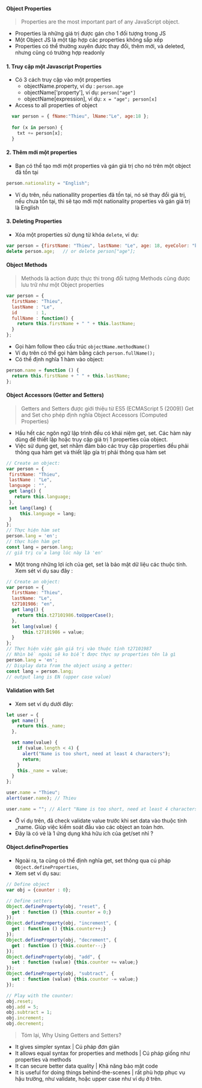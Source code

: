 #### Object Properties
  > Properties are the most important part of any JavaScript object.
 - Properties là những giá trị được gán cho 1 đối tượng trong JS
 - Một Object JS là một tập hợp các properties không sắp xếp
 - Properties có thể thường xuyên được thay đổi, thêm mới, và deleted, nhưng cũng có trường hợp readonly
 #### 1. Truy cập một Javascript Properties
   - Có 3 cách truy cập vào một properties
      * objectName.property, ví dụ : ```person.age```
      * objectName['property'], ví dụ: ```person["age"]```
      * objectName[expression], ví dụ: ```x = "age"; person[x]```
   - Access to all properties of object
  ```javascript
    var person = { fName:"Thieu", lName:"Le", age:18 };
    
    for (x in person) {
      txt += person[x];
    }
```
#### 2. Thêm mới một properties
  - Bạn có thể tạo mới một properties và gán giá trị cho nó trên một object đã tồn tại
  ````javascript
person.nationality = "English";
````
  - Ví dụ trên, nếu nationallity properties đã tồn tại, nó sẽ thay đổi giá trị, nếu chưa tồn tại, thì sẽ tạo mới một nationality properties và gán giá trị là English
#### 3.  Deleting Properties
   - Xóa một properties sử dụng từ khóa ```delete```, ví dụ: 
   ```javascript
var person = {firstName: "Thieu", lastName: "Le", age: 18, eyeColor: "blue"};
delete person.age;   // or delete person["age"];
```
#### Object Methods
> Methods là action được thực thi trong đối tượng
> Methods cũng được lưu trữ như một Object properties
 ```javascript
 var person = {
   firstName: "Thieu",
   lastName : "Le",
   id       : 1,
   fullName : function() {
     return this.firstName + " " + this.lastName;
   }
 };
 ```
 - Gọi hàm follow theo cấu trúc ```objectName.methodName()```
 - Ví dụ trên có thể gọi hàm bằng cách ```person.fullName();```
 - Có thể định nghĩa 1 hàm vào object: 
 ```javascript
 person.name = function () {
   return this.firstName + " " + this.lastName;
 };
 ```
 #### Object Accessors (Getter and Setters)
 > Getters and Setters được giới thiệu từ ES5 (ECMAScript 5 (2009))
 > Get and Set cho phép định nghĩa Object Accessors (Computed Properties)
 - Hầu hết các ngôn ngữ lập trình đều có khái niệm get, set. Các hàm này dùng để thiết lập hoặc truy cập giá trị 1 properties của object.
 - Việc sử dụng get, set nhằm đảm bảo các truy cập properties đều phải thông qua hàm get và thiết lập gía trị phải thông qua hàm set
 ```javascript
// Create an object:
var person = {
  firstName: "Thieu",
  lastName : "Le",
  language : "",
  get lang() {
    return this.language;
  },
  set lang(lang) {
      this.language = lang;
  }
};
// Thực hiện hàm set
person.lang = 'en';
// thực hiện hàm get 
const lang = person.lang;
// giá trị của lang lúc này là 'en'
``` 
- Một trong những lợi ích của get, set là bảo mật dữ liệu các thuộc tính. Xem sét ví dụ sau đây :
```javascript
// Create an object:
var person = {
  firstName: "Thieu",
  lastName: "Le",
  t27101986: "en",
  get lang() {
    return this.t27101986.toUpperCase();
  },
  set lang(value) {
      this.t27101986 = value;
  }
};
// Thực hiện việc gán giá trị vào thuộc tính t27101987
// Nhìn bề ngoài sẽ ko biết được thực sự properties tên là gì
person.lang = 'en';
// Display data from the object using a getter:
const lang = person.lang;
// output lang is EN (upper case value)
```
#### Validation with Set 
- Xem set ví dụ dưới đây: 
```javascript
let user = {
  get name() {
    return this._name;
  },

  set name(value) {
    if (value.length < 4) {
      alert("Name is too short, need at least 4 characters");
      return;
    }
    this._name = value;
  }
};

user.name = "Thieu";
alert(user.name); // Thieu

user.name = ""; // Alert "Name is too short, need at least 4 characters"
```
- Ở ví dụ trên, đã check validate value trước khi set data vào thuộc tính _name. Giúp việc kiểm soát đầu vào các object an toàn hơn. 
- Đây là có vẻ là 1 ứng dụng khá hữu ích của get/set nhỉ ?

#### Object.defineProperties
- Ngoài ra, ta cũng có thể định nghĩa get, set thông qua cú pháp ```Object.defineProperties```, 
- Xem set ví dụ sau: 
```javascript
// Define object
var obj = {counter : 0};

// Define setters
Object.defineProperty(obj, "reset", {
  get : function () {this.counter = 0;}
});
Object.defineProperty(obj, "increment", {
  get : function () {this.counter++;}
});
Object.defineProperty(obj, "decrement", {
  get : function () {this.counter--;}
});
Object.defineProperty(obj, "add", {
  set : function (value) {this.counter += value;}
});
Object.defineProperty(obj, "subtract", {
  set : function (value) {this.counter -= value;}
});

// Play with the counter:
obj.reset;
obj.add = 5;
obj.subtract = 1;
obj.increment;
obj.decrement;
```
> Tóm lại, Why Using Getters and Setters?
 - It gives simpler syntax | Cú pháp đơn giản
 - It allows equal syntax for properties and methods | Cú pháp giống như properties và methods 
 - It can secure better data quality | Khả năng bảo mật code
 - It is useful for doing things behind-the-scenes | rất phù hợp phục vụ hậu trường, như validate, hoặc upper case như ví dụ ở trên.
